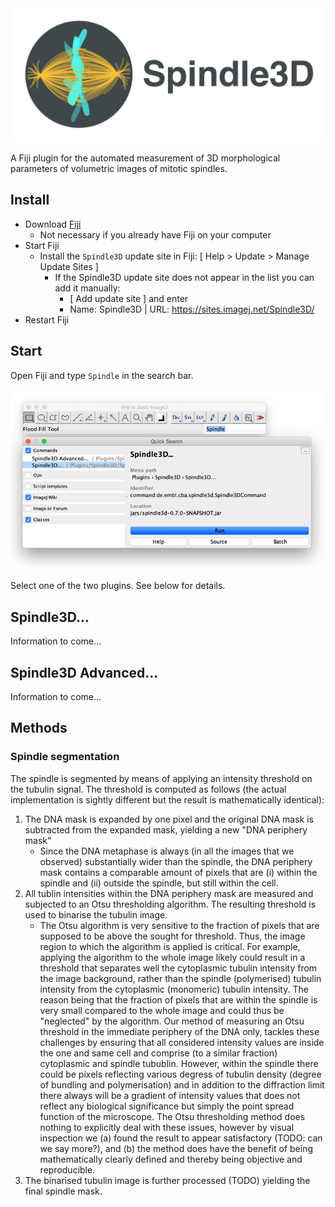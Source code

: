 <img src="./doc/images/icon-with-text.png" width="800">

A Fiji plugin for the automated measurement of 3D morphological parameters of volumetric images of mitotic spindles.

## Install

- Download [Fiji](https://fiji.sc/)
  - Not necessary if you already have Fiji on your computer
- Start Fiji
  - Install the `Spindle3D` update site in Fiji: [ Help > Update > Manage Update Sites ]
    - If the Spindle3D update site does not appear in the list you can add it manually:
      - [ Add update site ] and enter
      - Name: Spindle3D | URL: https://sites.imagej.net/Spindle3D/
- Restart Fiji

## Start

Open Fiji and type `Spindle` in the search bar.

<img src="./doc/images/plugin.png" width="600">

Select one of the two plugins. See below for details.

## Spindle3D...

Information to come...


## Spindle3D Advanced...

Information to come...

## Methods

### Spindle segmentation

The spindle is segmented by means of applying an intensity threshold on the tubulin signal.
The threshold is computed as follows (the actual implementation is sightly different but the result is mathematically identical):
1. The DNA mask is expanded by one pixel and the original DNA mask is subtracted from the expanded mask, yielding a new "DNA periphery mask"
   - Since the DNA metaphase is always (in all the images that we observed) substantially wider than the spindle, the DNA periphery mask contains a comparable amount of pixels that are (i) within the spindle and (ii) outside the spindle, but still within the cell.
1. All tublin intensities within the DNA periphery mask are measured and subjected to an Otsu thresholding algorithm. The resulting threshold is used to binarise the tubulin image.
   - The Otsu algorithm is very sensitive to the fraction of pixels that are supposed to be above the sought for threshold. Thus, the image region to which the algorithm is applied is critical. For example, applying the algorithm to the whole image likely could result in a threshold that separates well the cytoplasmic tubulin intensity from the image background, rather than the spindle (polymerised) tubulin intensity from the cytoplasmic (monomeric) tubulin intensity. The reason being that the fraction of pixels that are within the spindle is very small compared to the whole image and could thus be "neglected" by the algorithm. Our method of measuring an Otsu threshold in the immediate periphery of the DNA only, tackles these challenges by ensuring that all considered intensity values are inside the one and same cell and comprise (to a similar fraction) cytoplasmic and spindle tubublin. However, within the spindle there could be pixels reflecting various degress of tubulin density (degree of bundling and polymerisation) and in addition to the diffraction limit there always will be a gradient of intensity values that does not reflect any biological significance but simply the point spread function of the microscope. The Otsu thresholding method does nothing to  explicitly deal with these issues, however by visual inspection we (a) found the result to appear satisfactory (TODO: can we say more?), and (b) the method does have the benefit of being mathematically clearly defined and thereby being objective and reproducible.
1. The binarised tubulin image is further processed (TODO) yielding the final spindle mask.
